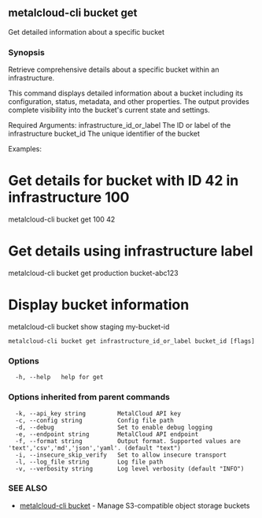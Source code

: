 ## metalcloud-cli bucket get

Get detailed information about a specific bucket

### Synopsis

Retrieve comprehensive details about a specific bucket within an infrastructure.

This command displays detailed information about a bucket including its configuration,
status, metadata, and other properties. The output provides complete visibility into
the bucket's current state and settings.

Required Arguments:
  infrastructure_id_or_label    The ID or label of the infrastructure
  bucket_id                     The unique identifier of the bucket

Examples:
  # Get details for bucket with ID 42 in infrastructure 100
  metalcloud-cli bucket get 100 42

  # Get details using infrastructure label
  metalcloud-cli bucket get production bucket-abc123

  # Display bucket information
  metalcloud-cli bucket show staging my-bucket-id

```
metalcloud-cli bucket get infrastructure_id_or_label bucket_id [flags]
```

### Options

```
  -h, --help   help for get
```

### Options inherited from parent commands

```
  -k, --api_key string         MetalCloud API key
  -c, --config string          Config file path
  -d, --debug                  Set to enable debug logging
  -e, --endpoint string        MetalCloud API endpoint
  -f, --format string          Output format. Supported values are 'text','csv','md','json','yaml'. (default "text")
  -i, --insecure_skip_verify   Set to allow insecure transport
  -l, --log_file string        Log file path
  -v, --verbosity string       Log level verbosity (default "INFO")
```

### SEE ALSO

* [metalcloud-cli bucket](metalcloud-cli_bucket.md)	 - Manage S3-compatible object storage buckets

